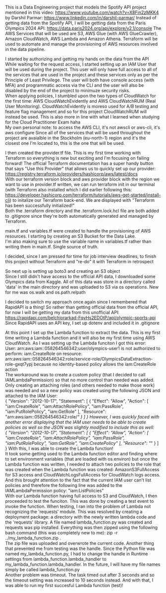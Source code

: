 This is a Data Engineering project that models the Spotify API project mentioned in this video: https://www.youtube.com/watch?v=X8Fin2zMKK4 by Darshil Parmar: https://www.linkedin.com/in/darshil-parmar/
Instead of getting data from the Spotify API, I will be getting data from the Paris Olympics 2024 API: https://data.paris2024.org/api/explore/v2.1/console
The AWS Services that will be used are S3, AWS Glue (with AWS GlueCrawler), Amazon CloudWatch, AWS Lambda and Amazon Athena.
Terraform will be used to automate and manage the provisioning of AWS resources involved in the data pipeline.

I started by authorizing and getting my hands on the data from the API  
While waiting for the request access, I started setting up an IAM User that will be used during the project. This user will only have full access to all of the services that are used in the project and these services only as per the Principle of Least Privilege. The user will both have console access (with MFA) and programmatic access via the CLI and the user will also be disabled by the end of the project to minimuze security risks.  
When applying policies, I stumbled upon the two types of CloudWatch for the first time: AWS CloudWatchEvidently and AWS CloudWatchRUM (Real User Monitoring). CloudWatchEvidently is moreso used for A/B testing and feature flag management and so for this project CloudWatchRUM will instead be used. This is also more in line with what I learned when studying for the Cloud Practitioner Exam haha  
My own personal note: to access the AWS CLI, it's not awscli or aws-cli, it's aws configure
Since all of the services that will be used throughout the project are avaialble in the Stockholm (eu-north-1) region and it's the closest one I'm located to, this is the one that will be used.  

I then created the provider.tf file. This is my first time working with Terraform so everything is new but exciting and I'm focusing on failing forward! The official Terraform documentation has a super handy button that says "Use this Provider" that allows us to quickly set up our provider: https://registry.terraform.io/providers/hashicorp/aws/latest/docs  
With our terraform version block and aws provider block with the region we want to use in provider.tf written, we can run terraform init in our terminal (with Terraform also installed which I did earlier following this: https://developer.hashicorp.com/terraform/tutorials/aws-get-started/install-cli) to initalize our Terraform back-end. We are displayed with "Terraform has been successfully initialized!"  
Both the .terraform directory and the .terraform.lock.hcl file are both added to .gitignore since they're both automatically generated and managed by Terraform.  

main.tf and variables.tf were created to handle the provisioning of AWS resources. I starting by creating an S3 Bucket for the Data Lake.   
I'm also making sure to use the variable name in variables.tf rather than writing them in main.tf. Single source of truth.

I decided, since I am pressed for time for job interview deadlines, to finish this project without Terraform and "re-do" it with Terraform in retrospect

So next up is setting up boto3 and creating an S3 object  
Since I still didn't have access to the official API data, I downloaded some Olympics data from Kaggle. All of this data was store in a directory called 'data' in the main directory and was uploaded to S3 via os operations. New for me was os.walk and os.path.relpath  

I decided to switch my approach once again since I remembered that RapidAPI is a thing! So rather than getting official data from the official API, for now I will be getting my data from this unofficial API: https://rapidapi.com/belchiorarkad-FqvHs2EDOtP/api/olympic-sports-api  
Since RapidAPI uses an API key, I set up dotenv and included it in .gitignore  

At this point I set up the Lambda function to extract the data. This is my first time writing a Lambda function and it will also be my first time using AWS CloudWatch. As I was setting up the Lambda funciton I got this error:  
User: arn:aws:iam::058264546342:user/olympics-user1 is not authorized to perform: iam:CreateRole on resource: arn:aws:iam::058264546342:role/service-role/OlympicsDataExtraction-role-gxqt7ypj because no identity-based policy allows the iam:CreateRole action  
The workaround was to create a custom policy (that I decided to call IAMLambdaPermission) so that no more control than needed was added. Only creating an attaching roles (and others needed to make those work) was needed and so a new policy was created using the following JSON and attached to the IAM User:  
{
    "Version": "2012-10-17",
    "Statement": [
        {
            "Effect": "Allow",
            "Action": [
                "iam:CreateRole",
                "iam:AttachRolePolicy",
                "iam:PassRole",
                "iam:PutRolePolicy",
                "iam:GetRole"
            ],
            "Resource": "arn:aws:iam::058264546342:role/*"
        }
    ]
}
However, I was quickly faced with another error displaying that the IAM user needs to be able to create policies as well so the JSON was slightly modified to include this as well:  
{
    "Version": "2012-10-17",
    "Statement": [
        {
            "Effect": "Allow",
            "Action": [
                "iam:CreateRole",
                "iam:AttachRolePolicy",
                "iam:PassRole",
                "iam:PutRolePolicy",
                "iam:GetRole",
                "iam:CreatePolicy"
            ],
            "Resource": "*"
        }
    ]
}
With this, I was able to create the Lambda function!  
It took some getting used to the Lambda function editor and finding where to set environment variables (that are loaded with os.environ) but once the Lambda function was written, I needed to attach two policies to the role that was created when the Lambda function was created: AmazonS3FullAccess for S3 access and CloudWatchLogsFullAccess for CloudWatch logs access. And this brought attention to the fact that the current IAM user can't list policies and therefore the following line was added to the IAMLambdaPermission policy: "iam:ListPolicies"  
With our Lambda function having full access to S3 and CloudWatch, I then proceeded to test the funciton. This was done by creating a test event to invoke the function. When testing, I ran into the problem of Lambda not recognizing the 'requests' module. This was resolved by creating a deployment package: a directory with the newly written lambda code and the 'requests' library. A file named lambda_function.py was created and requests was pip installed. Everything was then zipped using the following bash command (this was completely new to me):
zip -r ../my_lambda_function.zip .  
The zip file was uploaded and overwrote the current code. Another thing that prevented me from testing was the handle. Since the Python file was named my_lambda_function.py, I had to change the handle in Runtime settings from lambda_function.lambda_handler to my_lambda_function.lambda_handler. In the future, I will have my file names simply be called lambda_function.py  
Another problem was timeout. The task timed out after 3 seconds and so the timeout setting was increased to 10 seconds instead. And with that, I was able to run my first succesful Lambda function (test)!  
